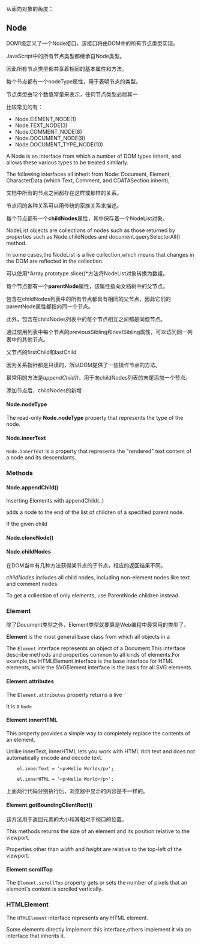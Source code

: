 从面向对象的角度：

## Node

DOM1级定义了一个Node接口，该接口将由DOM中的所有节点类型实现。

JavaScript中的所有节点类型都继承自Node类型。

因此所有节点类型都共享着相同的基本属性和方法。

每个节点都有一个nodeType属性，用于表明节点的类型。

节点类型由12个数值常量来表示，任何节点类型必居其一

比较常见的有：

- Node.ElEMENT_NODE(1)
- Node.TEXT_NODE(3)
- Node.COMMENT_NODE(8)
- Node.DOCUMENT_NODE(9)
- Node.DOCUMENT_TYPE_NODE(10)

A Node is an interface from which a number of DOM types inherit, and allows these various types to be treated similarly.

The following interfaces all inherit from Node: Document, Element, CharacterData (which Text,  Comment, and CDATASection inherit),

文档中所有的节点之间都存在这样或那样的关系。

节点间的各种关系可以用传统的家族关系来描述。

每个节点都有一个**childNodes**属性，其中保存着一个NodeList对象。

NodeList objects are collections of nodes such as those returned by properties such as Node.childNodes and document.querySelectorAll() method.

In some cases,the NodeList is a live collection,which means that changes in the DOM are reflected in the collection.

可以使用*Array.prototype.slice()*方法将NodeList对象转换为数组。

每个节点都有一个**parentNode**属性，该属性指向文档树中的父节点。

包含在childNodes列表中的所有节点都具有相同的父节点，因此它们的parentNode属性都指向同一个节点。

此外，包含在childNodes列表中的每个节点相互之间都是同胞节点。

通过使用列表中每个节点的previousSibling和nextSibling属性，可以访问同一列表中的其他节点。

父节点的firstChild和lastChild

因为关系指针都是只读的，所以DOM提供了一些操作节点的方法。

最常用的方法是*appendChild()*，用于向childNodes列表的末尾添加一个节点。

添加节点后，childNodes的新增

#### Node.nodeType

The read-only **Node.nodeType** property that represents the type of the node.

#### Node.innerText

`Node.innerText` is a property that represents the "rendered" text content of a node and its descendants.

### Methods

#### Node.appendChild() 

Inserting Elements with appendChild(..)

adds a node to the end of the list of children of a specified parent node.

If the given child 

#### Node.cloneNode()

#### Node.childNodes

在DOM当中有几种方法获得某节点的子节点，相应的返回结果不同。

*childNodes* includes all child nodes, including non-element nodes like text and comment nodes.

To get a collection of only elements, use ParentNode.children instead.

### Element

除了Document类型之外，Element类型就要算是Web编程中最常用的类型了。

**Element** is the most general base class from which all objects in a 

The `Element` interface represents an object of a Document.This interface describe methods and properties common to all kinds of elements.For example,the HTMLElement interface is the base interface for HTML elements, while the SVGElement interface is the basis for all SVG elements.

#### Element.attributes

The `Element.attributes` property returns a live 

It is a `Node`

#### Element.innerHTML

This property provides a simple way to completely replace the contents of an element.

Unlike innerText, innerHTML lets you work with HTML rich text and does not automatically encode and decode text. 

        el.innerText = '<p>Hello World</p>';
        
        el.innerHTML = '<p>Hello World</p>';
        
上面两行代码分别执行后，浏览器中显示的内容是不一样的。

#### Element.getBoundingClientRect()

该方法用于返回元素的大小和其相对于视口的位置。

This methods returns the size of an element and its position relative to the viewport.

Properties other than *width* and *height* are relative to the top-left of the viewport.

#### Element.scrollTop

The `Element.scrollTop` property gets or sets the number of pixels that an element's content is scrolled vertically.

### HTMLElement

The `HTMLElement` interface represents any HTML element.

Some elements directly implement this interface,others implement it via an interface that inherits it.

